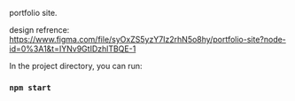 portfolio site.

design refrence:
https://www.figma.com/file/syOxZS5yzY7Iz2rhN5o8hy/portfolio-site?node-id=0%3A1&t=IYNv9GtIDzhlTBQE-1

In the project directory, you can run:

### `npm start`

